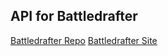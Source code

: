 ## API for Battledrafter 

[Battledrafter Repo](https://github.com/mattrwh/battledrafter)
[Battledrafter Site](https://mattrwh.github.io/battledrafter)
